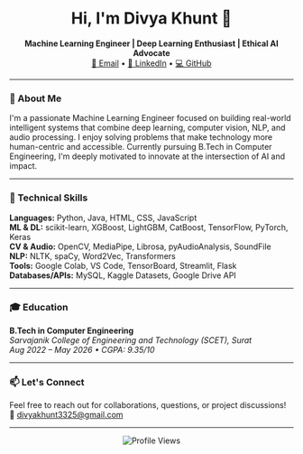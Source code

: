<h1 align="center">Hi, I'm Divya Khunt 👋</h1>

<p align="center">
  <b>Machine Learning Engineer | Deep Learning Enthusiast | Ethical AI Advocate</b><br>
  <a href="mailto:divyakhunt3325@gmail.com">📧 Email</a> • 
  <a href="https://www.linkedin.com/in/divya-khunt-142a61273/">💼 LinkedIn</a> • 
  <a href="https://github.com/divyakhunt">💻 GitHub</a>
</p>

---

### 🚀 About Me
I'm a passionate Machine Learning Engineer focused on building real-world intelligent systems that combine deep learning, computer vision, NLP, and audio processing. I enjoy solving problems that make technology more human-centric and accessible. Currently pursuing B.Tech in Computer Engineering, I'm deeply motivated to innovate at the intersection of AI and impact.

---

### 🧠 Technical Skills

**Languages:** Python, Java, HTML, CSS, JavaScript  
**ML & DL:** scikit-learn, XGBoost, LightGBM, CatBoost, TensorFlow, PyTorch, Keras  
**CV & Audio:** OpenCV, MediaPipe, Librosa, pyAudioAnalysis, SoundFile  
**NLP:** NLTK, spaCy, Word2Vec, Transformers  
**Tools:** Google Colab, VS Code, TensorBoard, Streamlit, Flask  
**Databases/APIs:** MySQL, Kaggle Datasets, Google Drive API  

---

### 🎓 Education

**B.Tech in Computer Engineering**  
_Sarvajanik College of Engineering and Technology (SCET), Surat_  
_Aug 2022 – May 2026 • CGPA: 9.35/10_

---

### 📫 Let's Connect

Feel free to reach out for collaborations, questions, or project discussions!  
📧 [divyakhunt3325@gmail.com](mailto:divyakhunt3325@gmail.com)

---

<p align="center">
  <img src="https://komarev.com/ghpvc/?username=divyakhunt&style=flat-square" alt="Profile Views" />
</p>
